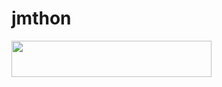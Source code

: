 # jmthon

<p align="left"><a href="https://heroku.com/deploy?template=https://github.com/XQQVQ6/mus1"> <img src="https://img.shields.io/badge/Deploy%20To%20Heroku-purple?style=for-the-badge&logo=heroku" width="320" height="58.45"/></a></p>

